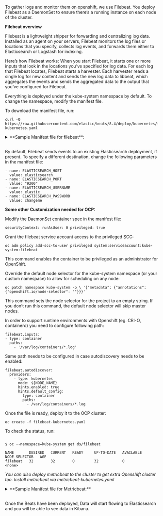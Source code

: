 To gather logs and monitor them on openshift, we use Filebeat. You deploy Filebeat as a DaemonSet to ensure there’s a running instance on each node of the cluster.

**Filebeat overview**

Filebeat is a lightweight shipper for forwarding and centralizing log data. Installed as an agent on your servers, Filebeat monitors the log files or locations that you specify, collects log events, and forwards them either to Elasticsearch or Logstash for indexing.

Here’s how Filebeat works: When you start Filebeat, it starts one or more inputs that look in the locations you’ve specified for log data. For each log that Filebeat locates, Filebeat starts a harvester. Each harvester reads a single log for new content and sends the new log data to libbeat, which aggregates the events and sends the aggregated data to the output that you’ve configured for Filebeat.



Everything is deployed under the kube-system namespace by default. To change the namespace, modify the manifest file.

To download the manifest file, run:
```
curl -O https://raw.githubusercontent.com/elastic/beats/8.4/deploy/kubernetes/filebeat-kubernetes.yaml
```
<details><summary>**Sample Manifest file for filebeat**:</summary>

```
---
apiVersion: v1
kind: ConfigMap
metadata:
  name: filebeat-config
  namespace: kube-system
  labels:
    k8s-app: filebeat
data:
  filebeat.yml: |-
    filebeat.inputs:
    - type: container
      paths:
        - /var/log/containers/*.log
      processors:
        - add_kubernetes_metadata:
            host: ${NODE_NAME}
            matchers:
            - logs_path:
                logs_path: "/var/log/containers/"

    # To enable hints based autodiscover, remove `filebeat.inputs` configuration and uncomment this:
    #filebeat.autodiscover:
    #  providers:
    #    - type: kubernetes
    #      node: ${NODE_NAME}
    #      hints.enabled: true
    #      hints.default_config:
    #        type: container
    #        paths:
    #          - /var/log/containers/*${data.kubernetes.container.id}.log

    processors:
      - add_cloud_metadata:
      - add_host_metadata:

    cloud.id: ${ELASTIC_CLOUD_ID}
    cloud.auth: ${ELASTIC_CLOUD_AUTH}

    output.elasticsearch:
      hosts: ['${ELASTICSEARCH_HOST:elasticsearch}:${ELASTICSEARCH_PORT:9200}']
      username: ${ELASTICSEARCH_USERNAME}
      password: ${ELASTICSEARCH_PASSWORD}
---
apiVersion: apps/v1
kind: DaemonSet
metadata:
  name: filebeat
  namespace: kube-system
  labels:
    k8s-app: filebeat
spec:
  selector:
    matchLabels:
      k8s-app: filebeat
  template:
    metadata:
      labels:
        k8s-app: filebeat
    spec:
      serviceAccountName: filebeat
      terminationGracePeriodSeconds: 30
      hostNetwork: true
      dnsPolicy: ClusterFirstWithHostNet
      containers:
      - name: filebeat
        image: docker.elastic.co/beats/filebeat:8.4.3
        args: [
          "-c", "/etc/filebeat.yml",
          "-e",
        ]
        env:
        - name: ELASTICSEARCH_HOST
          value: elasticsearch
        - name: ELASTICSEARCH_PORT
          value: "9200"
        - name: ELASTICSEARCH_USERNAME
          value: elastic
        - name: ELASTICSEARCH_PASSWORD
          value: changeme
        - name: ELASTIC_CLOUD_ID
          value:
        - name: ELASTIC_CLOUD_AUTH
          value:
        - name: NODE_NAME
          valueFrom:
            fieldRef:
              fieldPath: spec.nodeName
        securityContext:
          runAsUser: 0
          # If using Red Hat OpenShift uncomment this:
          #privileged: true
        resources:
          limits:
            memory: 200Mi
          requests:
            cpu: 100m
            memory: 100Mi
          volumeMounts:
          - name: varlogcontainers
            mountPath: /var/log/containers
          - name: varlogpods
            mountPath: /var/log/pods
          - name: varlibdockercontainers
            mountPath: /var/lib/docker/containers
        volumes:
        - name: varlogcontainers
          hostPath:
            path: /var/log/containers
        - name: varlogpods
          hostPath:
            path: /var/log/pods
        - name: varlibdockercontainers
          hostPath:
            path: /var/lib/docker/containers
      # data folder stores a registry of read status for all files, so we don't send everything again on a Filebeat pod restart
        - name: data
          hostPath:
          # When filebeat runs as non-root user, this directory needs to be writable by group (g+w).
            path: /var/lib/filebeat-data
            type: DirectoryOrCreate
---
apiVersion: rbac.authorization.k8s.io/v1
kind: ClusterRoleBinding
metadata:
  name: filebeat
subjects:
- kind: ServiceAccount
  name: filebeat
  namespace: kube-system
roleRef:
  kind: ClusterRole
  name: filebeat
  apiGroup: rbac.authorization.k8s.io
---
apiVersion: rbac.authorization.k8s.io/v1
kind: RoleBinding
metadata:
  name: filebeat
  namespace: kube-system
subjects:
  - kind: ServiceAccount
    name: filebeat
    namespace: kube-system
roleRef:
  kind: Role
  name: filebeat
  apiGroup: rbac.authorization.k8s.io
---
apiVersion: rbac.authorization.k8s.io/v1
kind: RoleBinding
metadata:
  name: filebeat-kubeadm-config
  namespace: kube-system
subjects:
  - kind: ServiceAccount
    name: filebeat
    namespace: kube-system
roleRef:
  kind: Role
  name: filebeat-kubeadm-config
  apiGroup: rbac.authorization.k8s.io
---
apiVersion: rbac.authorization.k8s.io/v1
kind: ClusterRole
metadata:
  name: filebeat
  labels:
    k8s-app: filebeat
rules:
- apiGroups: [""] # "" indicates the core API group
  resources:
  - namespaces
  - pods
  - nodes
  verbs:
  - get
  - watch
  - list
- apiGroups: ["apps"]
  resources:
    - replicasets
  verbs: ["get", "list", "watch"]
- apiGroups: ["batch"]
  resources:
    - jobs
  verbs: ["get", "list", "watch"]
---
apiVersion: rbac.authorization.k8s.io/v1
kind: Role
metadata:
  name: filebeat
  # should be the namespace where filebeat is running
  namespace: kube-system
  labels:
    k8s-app: filebeat
rules:
  - apiGroups:
      - coordination.k8s.io
    resources:
      - leases
    verbs: ["get", "create", "update"]
---
apiVersion: rbac.authorization.k8s.io/v1
kind: Role
metadata:
  name: filebeat-kubeadm-config
  namespace: kube-system
  labels:
    k8s-app: filebeat
rules:
  - apiGroups: [""]
    resources:
      - configmaps
    resourceNames:
      - kubeadm-config
    verbs: ["get"]
---
apiVersion: v1
kind: ServiceAccount
metadata:
  name: filebeat
  namespace: kube-system
  labels:
    k8s-app: filebeat
---
```
</details>
<br/>


By default, Filebeat sends events to an existing Elasticsearch deployment, if present. To specify a different destination, change the following parameters in the manifest file:

```
- name: ELASTICSEARCH_HOST
  value: elasticsearch
- name: ELASTICSEARCH_PORT
  value: "9200"
- name: ELASTICSEARCH_USERNAME
  value: elastic
- name: ELASTICSEARCH_PASSWORD
  value: changeme
```  

**Some other Customization needed for OCP:**

Modify the DaemonSet container spec in the manifest file:

`securityContext: runAsUser: 0 privileged: true`

Grant the filebeat service account access to the privileged SCC:
```
oc adm policy add-scc-to-user privileged system:serviceaccount:kube-system:filebeat
```
This command enables the container to be privileged as an administrator for OpenShift.

Override the default node selector for the kube-system namespace (or your custom namespace) to allow for scheduling on any node:
```
oc patch namespace kube-system -p \ '{"metadata": {"annotations": {"openshift.io/node-selector": ""}}}'
```

This command sets the node selector for the project to an empty string. If you don’t run this command, the default node selector will skip master nodes.

In order to support runtime environments with Openshift (eg. CRI-O, containerd) you need to configure following path:

```
filebeat.inputs:
- type: container
  paths: 
    - '/var/log/containers/*.log'
```
Same path needs to be configured in case autodiscovery needs to be enabled:

```
filebeat.autodiscover:
  providers:
    - type: kubernetes
      node: ${NODE_NAME}
      hints.enabled: true
      hints.default_config:
        type: container
        paths:
          - /var/log/containers/*.log
```
Once the file is ready, deploy it to the OCP cluster:

```
oc create -f filebeat-kubernetes.yaml
```

To check the status, run:

```

$ oc --namespace=kube-system get ds/filebeat

NAME       DESIRED   CURRENT   READY     UP-TO-DATE   AVAILABLE   NODE-SELECTOR   AGE
filebeat   32        32        0         32           0           <none>   
```

_You can also deploy metricbeat to the cluster to get extra Openshift cluster too. Install metricbeat via metricbeat-kubernetes.yaml_

<details><summary>**Sample Manifest file for Metricbeat:**</summary>

```
---
apiVersion: v1
kind: ConfigMap
metadata:
  name: metricbeat-daemonset-config
  namespace: kube-system
  labels:
    k8s-app: metricbeat
data:
  metricbeat.yml: |-
    metricbeat.config.modules:
      # Mounted `metricbeat-daemonset-modules` configmap:
      path: ${path.config}/modules.d/*.yml
      # Reload module configs as they change:
      reload.enabled: false
    # To enable hints based autodiscover uncomment this:
    #metricbeat.autodiscover:
    #  providers:
    #    - type: kubernetes
    #      node: ${NODE_NAME}
    #      hints.enabled: true
    processors:
      - add_cloud_metadata:
    cloud.id: ${ELASTIC_CLOUD_ID}
    cloud.auth: ${ELASTIC_CLOUD_AUTH}
    output.elasticsearch:
      hosts: ['${ELASTICSEARCH_HOST:elasticsearch}']
      username: ${ELASTICSEARCH_USERNAME}
      password: ${ELASTICSEARCH_PASSWORD}
      ssl.verification_mode: "none"
---
apiVersion: v1
kind: ConfigMap
metadata:
  name: metricbeat-daemonset-modules
  namespace: kube-system
  labels:
    k8s-app: metricbeat
data:
  system.yml: |-
    - module: system
      period: 10s
      metricsets:
        - cpu
        - load
        - memory
        - network
        - process
        - process_summary
        #- core
        #- diskio
        #- socket
      processes: ['.*']
      process.include_top_n:
        by_cpu: 5      # include top 5 processes by CPU
        by_memory: 5   # include top 5 processes by memory
    - module: system
      period: 1m
      metricsets:
        - filesystem
        - fsstat
      processors:
      - drop_event.when.regexp:
          system.filesystem.mount_point: '^/(sys|cgroup|proc|dev|etc|host|lib|snap)($|/)'
  kubernetes.yml: |-
    - module: kubernetes
      metricsets:
        - node
        - system
        - pod
        - container
        - volume
      period: 10s
      host: ${NODE_NAME}
      hosts: ["https://${HOSTNAME}:10250"]
      bearer_token_file: /var/run/secrets/kubernetes.io/serviceaccount/token
      ssl.verification_mode: "none"
      # If using Red Hat OpenShift remove ssl.verification_mode entry and
      # uncomment these settings:
      #ssl.certificate_authorities:
        #- /var/run/secrets/kubernetes.io/serviceaccount/service-ca.crt
    - module: kubernetes
      metricsets:
        - proxy
      period: 10s
      host: ${NODE_NAME}
      hosts: ["localhost:10249"]
---
# Deploy a Metricbeat instance per node for node metrics retrieval
apiVersion: apps/v1
kind: DaemonSet
metadata:
  name: metricbeat
  namespace: kube-system
  labels:
    k8s-app: metricbeat
spec:
  selector:
    matchLabels:
      k8s-app: metricbeat
  template:
    metadata:
      labels:
        k8s-app: metricbeat
    spec:
      serviceAccountName: metricbeat
      terminationGracePeriodSeconds: 30
      hostNetwork: true
      dnsPolicy: ClusterFirstWithHostNet
      containers:
      - name: metricbeat
        image: docker.elastic.co/beats/metricbeat:7.6.0
        args: [
          "-c", "/etc/metricbeat.yml",
          "-e",
          "-system.hostfs=/hostfs",
        ]
        env:
        - name: ELASTICSEARCH_HOST
          value: "1https://elasticsearch-sample-elastic.itzroks-666001fidp-rpzu21-6ccd7f378ae819553d37d5f2ee142bd6-0000.us-south.containers.appdomain.cloud"
        - name: ELASTICSEARCH_USERNAME
          value: elastic
        - name: ELASTICSEARCH_PASSWORD
          value: 7ND9939HBWT238PMO3O6ltex
        - name: ELASTIC_CLOUD_ID
          value:
        - name: ELASTIC_CLOUD_AUTH
          value:
        - name: NODE_NAME
          valueFrom:
            fieldRef:
              fieldPath: spec.nodeName
        securityContext:
          runAsUser: 0
        resources:
          limits:
            memory: 200Mi
          requests:
            cpu: 100m
            memory: 100Mi
        volumeMounts:
        - name: config
          mountPath: /etc/metricbeat.yml
          readOnly: true
          subPath: metricbeat.yml
        - name: modules
          mountPath: /usr/share/metricbeat/modules.d
          readOnly: true
        - name: dockersock
          mountPath: /var/run/docker.sock
        - name: proc
          mountPath: /hostfs/proc
          readOnly: true
        - name: cgroup
          mountPath: /hostfs/sys/fs/cgroup
          readOnly: true
      volumes:
      - name: proc
        hostPath:
          path: /proc
      - name: cgroup
        hostPath:
          path: /sys/fs/cgroup
      - name: dockersock
        hostPath:
          path: /var/run/docker.sock
      - name: config
        configMap:
          defaultMode: 0600
          name: metricbeat-daemonset-config
      - name: modules
        configMap:
          defaultMode: 0600
          name: metricbeat-daemonset-modules
      - name: data
        hostPath:
          path: /var/lib/metricbeat-data
          type: DirectoryOrCreate
---
apiVersion: v1
kind: ConfigMap
metadata:
  name: metricbeat-deployment-config
  namespace: kube-system
  labels:
    k8s-app: metricbeat
data:
  metricbeat.yml: |-
    metricbeat.config.modules:
      # Mounted `metricbeat-daemonset-modules` configmap:
      path: ${path.config}/modules.d/*.yml
      # Reload module configs as they change:
      reload.enabled: false
    processors:
      - add_cloud_metadata:
    cloud.id: ${ELASTIC_CLOUD_ID}
    cloud.auth: ${ELASTIC_CLOUD_AUTH}
    output.elasticsearch:
      hosts: ['${ELASTICSEARCH_HOST:elasticsearch}:${ELASTICSEARCH_PORT:9200}']
      username: ${ELASTICSEARCH_USERNAME}
      password: ${ELASTICSEARCH_PASSWORD}
---
apiVersion: v1
kind: ConfigMap
metadata:
  name: metricbeat-deployment-modules
  namespace: kube-system
  labels:
    k8s-app: metricbeat
data:
  # This module requires `kube-state-metrics` up and running under `kube-system` namespace
  kubernetes.yml: |-
    - module: kubernetes
      metricsets:
        - state_node
        - state_deployment
        - state_replicaset
        - state_pod
        - state_container
        - state_cronjob
        - state_resourcequota
        # Uncomment this to get k8s events:
        #- event
      period: 10s
      host: ${NODE_NAME}
      hosts: ["kube-state-metrics:8080"]
---
```

</details>
<br/>


Once the Beats have been deployed, Data will start flowing to Elasticsearch and you will be able to see data in Kibana.



